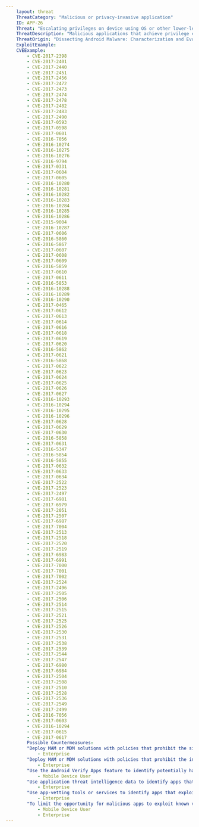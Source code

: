 ```yaml
---
    layout: threat
    ThreatCategory: "Malicious or privacy-invasive application"
    ID: APP-26
    Threat: "Escalating privileges on device using OS or other lower-level vulnerability to perform a malicious action or obtain a persistent presence"
    ThreatDescription: "Malicious applications that achieve privilege escalation may further achieve unauthorized access or modification of app, user, or system data, access or modify process memory, or execute other unauthorized actions on the device."
    ThreatOrigin: "Dissecting Android Malware: Characterization and Evolution [^85]"
    ExploitExample:
    CVEExample:
        - CVE-2017-2398
        - CVE-2017-2401
        - CVE-2017-2440
        - CVE-2017-2451
        - CVE-2017-2456
        - CVE-2017-2472
        - CVE-2017-2473
        - CVE-2017-2474
        - CVE-2017-2478
        - CVE-2017-2482
        - CVE-2017-2483
        - CVE-2017-2490
        - CVE-2017-0593
        - CVE-2017-0598
        - CVE-2017-0601
        - CVE-2016-7056
        - CVE-2016-10274
        - CVE-2016-10275
        - CVE-2016-10276
        - CVE-2016-9794
        - CVE-2017-0331
        - CVE-2017-0604
        - CVE-2017-0605
        - CVE-2016-10280
        - CVE-2016-10281
        - CVE-2016-10282
        - CVE-2016-10283
        - CVE-2016-10284
        - CVE-2016-10285
        - CVE-2016-10286
        - CVE-2015-9004
        - CVE-2016-10287
        - CVE-2017-0606
        - CVE-2016-5860
        - CVE-2016-5867
        - CVE-2017-0607
        - CVE-2017-0608
        - CVE-2017-0609
        - CVE-2016-5859
        - CVE-2017-0610
        - CVE-2017-0611
        - CVE-2016-5853
        - CVE-2016-10288
        - CVE-2016-10289
        - CVE-2016-10290
        - CVE-2017-0465
        - CVE-2017-0612
        - CVE-2017-0613
        - CVE-2017-0614
        - CVE-2017-0616
        - CVE-2017-0618
        - CVE-2017-0619
        - CVE-2017-0620
        - CVE-2016-5862
        - CVE-2017-0621
        - CVE-2016-5868
        - CVE-2017-0622
        - CVE-2017-0623
        - CVE-2017-0624
        - CVE-2017-0625
        - CVE-2017-0626
        - CVE-2017-0627
        - CVE-2016-10293
        - CVE-2016-10294
        - CVE-2016-10295
        - CVE-2016-10296
        - CVE-2017-0628
        - CVE-2017-0629
        - CVE-2017-0630
        - CVE-2016-5858
        - CVE-2017-0631
        - CVE-2016-5347
        - CVE-2016-5854
        - CVE-2016-5855
        - CVE-2017-0632
        - CVE-2017-0633
        - CVE-2017-0634
        - CVE-2017-2522
        - CVE-2017-2523
        - CVE-2017-2497
        - CVE-2017-6981
        - CVE-2017-6979
        - CVE-2017-2051
        - CVE-2017-2507
        - CVE-2017-6987
        - CVE-2017-7004
        - CVE-2017-2513
        - CVE-2017-2518
        - CVE-2017-2520
        - CVE-2017-2519
        - CVE-2017-6983
        - CVE-2017-6991
        - CVE-2017-7000
        - CVE-2017-7001
        - CVE-2017-7002
        - CVE-2017-2524
        - CVE-2017-2496
        - CVE-2017-2505
        - CVE-2017-2506
        - CVE-2017-2514
        - CVE-2017-2515
        - CVE-2017-2521
        - CVE-2017-2525
        - CVE-2017-2526
        - CVE-2017-2530
        - CVE-2017-2531
        - CVE-2017-2538
        - CVE-2017-2539
        - CVE-2017-2544
        - CVE-2017-2547
        - CVE-2017-6980
        - CVE-2017-6984
        - CVE-2017-2504
        - CVE-2017-2508
        - CVE-2017-2510
        - CVE-2017-2528
        - CVE-2017-2536
        - CVE-2017-2549
        - CVE-2017-2499
        - CVE-2016-7056
        - CVE-2017-0603
        - CVE-2016-10294
        - CVE-2017-0615
        - CVE-2017-0617
        Possible Countermeasures:
        "Deploy MAM or MDM solutions with policies that prohibit the side-loading of apps, which may bypass security checks on the app.":
            - Enterprise 
        "Deploy MAM or MDM solutions with policies that prohibit the installation of apps from 3rd party (unofficial) app stores.":
            - Enterprise
        "Use the Android Verify Apps feature to identify potentially harmful apps.":
            - Mobile Device User
        "Use application threat intelligence data to identify apps that exploit the OS to achieve privilege escalation.":
            - Enterprise
        "Use app-vetting tools or services to identify apps that exploit the OS to achieve privilege escalation.":
            - Enterprise 
        "To limit the opportunity for malicious apps to exploit known vulnerabilities, ensure timely installation of security updates.":
            - Mobile Device User
            - Enterprise
---
```


